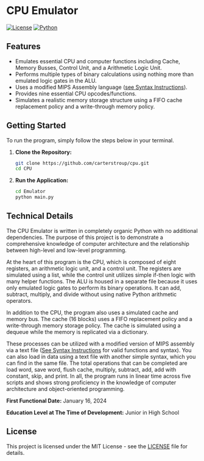 # CPU Emulator

[![License](https://img.shields.io/badge/license-MIT-blue.svg)](https://github.com/carterstroup/Netflix-Recommendation/blob/main/LICENSE)
[![Python](https://img.shields.io/badge/python-3.8%2B-blue.svg)](https://www.python.org/downloads/)

## Features

- Emulates essential CPU and computer functions including Cache, Memory Busses, Control Unit, and a Arithmetic Logic Unit.
- Performs multiple types of binary calculations using nothing more than emulated logic gates in the ALU.
- Uses a modified MIPS Assembly language ([see Syntax Instructions](https://github.com/carterstroup/cpu/blob/main/Syntax%20Instructions.md)).
- Provides nine essential CPU opcodes/functions.
- Simulates a realistic memory storage structure using a FIFO cache replacement policy and a write-through memory policy.

## Getting Started

To run the program, simply follow the steps below in your terminal.

1. **Clone the Repository:**
    ```bash
    git clone https://github.com/carterstroup/cpu.git
    cd CPU
    ```

2. **Run the Application:**
    ```bash
    cd Emulator
    python main.py
    ```

## Technical Details

The CPU Emulator is written in completely organic Python with no additional dependencies. The purpose of this project is to demonstrate a comprehensive knowledge of computer architecture and the relationship between high-level and low-level programming. 

At the heart of this program is the CPU, which is composed of eight registers, an arithmetic logic unit, and a control unit. The registers are simulated using a list, while the control unit utilizes simple if-then logic with many helper functions. The ALU is housed in a separate file because it uses only emulated logic gates to perform its binary operations. It can add, subtract, multiply, and divide without using native Python arithmetic operators. 

In addition to the CPU, the program also uses a simulated cache and memory bus. The cache (16 blocks) uses a FIFO replacement policy and a write-through memory storage policy. The cache is simulated using a dequeue while the memory is replicated via a dictionary. 

These processes can be utilized with a modified version of MIPS assembly via a text file ([See Syntax Instructions](https://github.com/carterstroup/cpu/blob/main/Syntax%20Instructions.md) for valid functions and syntax). You can also load in data using a text file with another simple syntax, which you can find in the same file. The total operations that can be completed are load word, save word, flush cache, multiply, subtract, add, add with constant, skip, and print. In all, the program runs in linear time across five scripts and shows strong proficiency in the knowledge of computer architecture and object-oriented programming. 

**First Functional Date:** January 16, 2024

**Education Level at The Time of Development:** Junior in High School

## License

This project is licensed under the MIT License - see the [LICENSE](https://github.com/carterstroup/Netflix-Recommendation/blob/main/LICENSE) file for details.